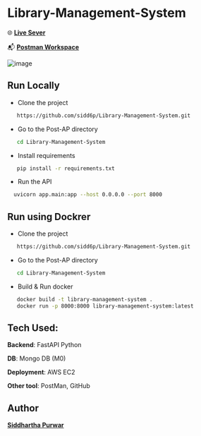 # Library-Management-System


🌐 __[Live Sever](http://16.171.11.253/docs#/)__

📬 __[Postman Workspace](https://www.postman.com/science-geologist-6321970/workspace/library-management-system/environment/25064118-9d1e4740-2cb1-465e-b586-05f0ae413176)__



![image](https://github.com/sidd6p/Library-Management-System/assets/91800813/594b6120-8d68-4e79-a858-d9cebecabc3f)



## Run Locally

- Clone the project

```bash
   https://github.com/sidd6p/Library-Management-System.git
```

- Go to the Post-AP directory
```bash
   cd Library-Management-System
```

- Install requirements
```bash 
   pip install -r requirements.txt
```
- Run the API
```bash 
  uvicorn app.main:app --host 0.0.0.0 --port 8000                                 
```

## Run using Dockrer


- Clone the project

```bash
   https://github.com/sidd6p/Library-Management-System.git
```

- Go to the Post-AP directory
```bash
   cd Library-Management-System
```

- Build & Run docker
```bash 
   docker build -t library-management-system .
   docker run -p 8000:8000 library-management-system:latest
```

## Tech Used:
__Backend__: FastAPI Python

__DB__: Mongo DB (M0)

__Deployment__: AWS EC2

__Other tool__: PostMan, GitHub

## Author
__[Siddhartha Purwar](https://www.linkedin.com/in/siddp6/)__
